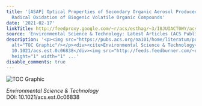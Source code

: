 ```yaml
---
title: '[ASAP] Optical Properties of Secondary Organic Aerosol Produced by Nitrate
  Radical Oxidation of Biogenic Volatile Organic Compounds'
date: '2021-02-17'
linkTitle: http://feedproxy.google.com/~r/acs/esthag/~3/I8JUIACT0WY/acs.est.0c06838
source: 'Environmental Science & Technology: Latest Articles (ACS Publications)'
description: '<p><img src="https://pubs.acs.org/na101/home/literatum/publisher/achs/journals/content/esthag/0/esthag.ahead-of-print/acs.est.0c06838/20210217/images/medium/es0c06838_0006.gif"
  alt="TOC Graphic"/></p><div><cite>Environmental Science & Technology</cite></div><div>DOI:
  10.1021/acs.est.0c06838</div><img src="http://feeds.feedburner.com/~r/acs/esthag/~4/I8JUIACT0WY"
  height="1" width="1" ...'
disable_comments: true
---
```

<p><img src="https://pubs.acs.org/na101/home/literatum/publisher/achs/journals/content/esthag/0/esthag.ahead-of-print/acs.est.0c06838/20210217/images/medium/es0c06838_0006.gif" alt="TOC Graphic"/></p><div><cite>Environmental Science & Technology</cite></div><div>DOI: 10.1021/acs.est.0c06838</div><img src="http://feeds.feedburner.com/~r/acs/esthag/~4/I8JUIACT0WY" height="1" width="1" ...